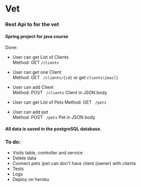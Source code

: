 # Vet
### Rest Api to for the vet
#### Spring project for java course 

Done: 

* User can get List of Clients    
Method: GET ``` /clients ```
* User can get one Client  
Method: GET ```  /clients/{id} ``` or get ``` clients\{mail} ```
* User can add Client      
Method: POST ```  /clients ``` Client in JSON body

* User can get List of Pets 
Method: GET ```  /pets ```
* User can add pet         
Method: POST ```  /pets ``` Pet in JSON body 

#### All data is saved in the postgreSQL database. 

### To do:
* Visits table, controller and service
* Delete data
* Connect pets (pet can don't have client (owner) with clients
* Tests 
* Logs
* Deploy on heroku 
